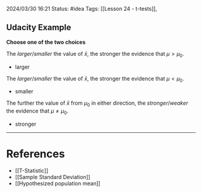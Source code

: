 2024/03/30 16:21
Status: #idea
Tags: [[Lesson 24 - t-tests]], 

## Udacity Example

**Choose one of the two choices**

The *larger*/*smaller* the value of $\bar{x}$, the stronger the evidence that $\mu \gt \mu_0$.

- larger

The *larger*/*smaller* the value of $\bar{x}$, the stronger the evidence that $\mu \lt \mu_0$.

- smaller

The further the value of $\bar{x}$ from $\mu_0$ in either direction, the *stronger*/*weaker* the evidence that $\mu \ne \mu_0$.

- stronger


---
# References

- [[T-Statistic]]
- [[Sample Standard Deviation]]
- [[Hypothesized population mean]]